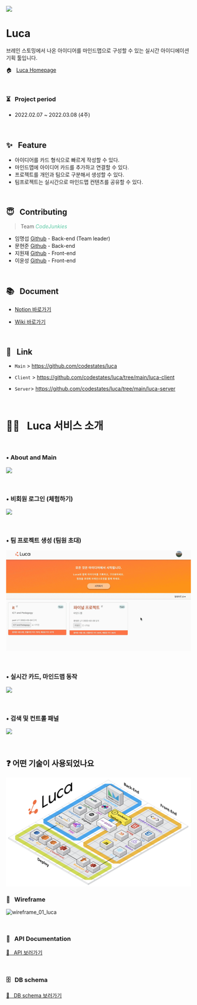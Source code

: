 ![](https://images.velog.io/images/portis082/post/7a37c12f-7979-43a4-b68b-99e6dd30a30f/Luca_logo.jpg)

# <span>Luca</span>

브레인 스토밍에서 나온 아이디어를 마인드맵으로 구성할 수 있는 실시간 아이디에이션 기획 툴입니다.

🏠 &nbsp; <a href="https://luca.solutions/">Luca Homepage</a>

&nbsp;

### ⏳ &nbsp; Project period

- 2022.02.07 ~ 2022.03.08 (4주)

<br />

## ✨ &nbsp; Feature

- 아이디어를 카드 형식으로 빠르게 작성할 수 있다.
- 마인드맵에 아이디어 카드를 추가하고 연결할 수 있다.
- 프로젝트를 개인과 팀으로 구분해서 생성할 수 있다.
- 팀프로젝트는 실시간으로 마인드맵 컨텐츠를 공유할 수 있다.

<br />

## 😇 &nbsp; Contributing

> Team <span style="color:rgba(92, 201, 165)">_CodeJunkies_</span>

- 임명섭 <a href="https://github.com/portis082">Github</a> - Back-end (Team leader)
- 문현준 <a href="https://github.com/QuatoHub">Github</a> - Back-end
- 지원재 <a href="https://github.com/WonjaeJi0801">Github</a> - Front-end
- 이윤성 <a href="https://github.com/flowervillagearp">Github</a> - Front-end

<br />

## 📚 &nbsp; Document

- <a href="https://www.notion.so/4-CodeJunkies-Luca-ba9bc432b86f449dbec4a71bff86f40f">Notion 바로가기</a>

- <a href="https://github.com/codestates/luca/wiki">Wiki 바로가기</a>

<br />

## 🔗 &nbsp; Link

- `Main` > <a href="https://github.com/codestates/luca">https://github.com/codestates/luca</a>

- `Client` > <a href="https://github.com/codestates/luca/tree/main/luca-client">https://github.com/codestates/luca/tree/main/luca-client</a>

- `Server`> <a href="https://github.com/codestates/luca/tree/main/luca-server">https://github.com/codestates/luca/tree/main/luca-server</a>

<br />

# 🙋🏻 &nbsp; <span>Luca</span> 서비스 소개

<br />

### • About and Main

<img src="./luca-client/public/pre5.gif"/>

&nbsp;

### • 비회원 로그인 (체험하기)

<img src="./luca-client/public/pre1.gif"/>

&nbsp;

### • 팀 프로젝트 생성 (팀원 초대)

<img src="./luca-client/public/pre2.gif"/>

&nbsp;

### • 실시간 카드, 마인드맵 동작

<img src="./luca-client/public/pre3.gif"/>

&nbsp;

### • 검색 및 컨트롤 패널

<img src="./luca-client/public/pre4.gif"/>

&nbsp;

## ❓ 어떤 기술이 사용되었나요

<img src="./luca-client/public/stack.png"/>

<br />

### 📐 &nbsp; Wireframe

![wireframe_01_luca](https://user-images.githubusercontent.com/86043065/153421399-57648b2d-924b-44b4-aff4-15dee64c5053.jpg)

<br />

### 📂 &nbsp; API Documentation

<a href="https://app.swaggerhub.com/apis-docs/portis082/luca/1.0.0">🍎 &nbsp; API 보러가기</a>

<br />

### 🗄 &nbsp; DB schema

<a href="https://dbdiagram.io/d/62034df385022f4ee56086d1">🍑 &nbsp; DB schema 보러가기</a>

